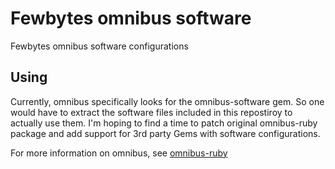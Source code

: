 Fewbytes omnibus software
=========================

Fewbytes omnibus software configurations

Using
-----

Currently, omnibus specifically looks for the omnibus-software gem. So one would have to extract the software files
included in this repostiroy to actually use them. I'm hoping to find a time to patch original omnibus-ruby package and
add support for 3rd party Gems with software configurations.

For more information on omnibus, see [omnibus-ruby](https://github.com/opscode/omnibus-ruby)
